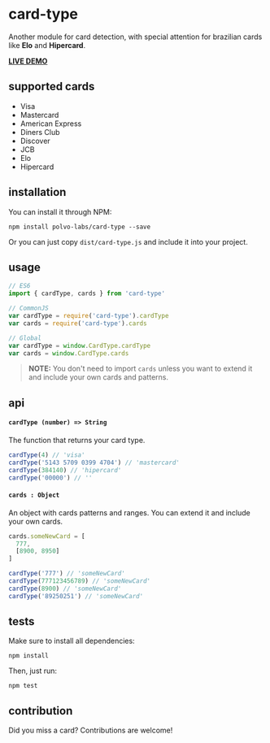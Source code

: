 # card-type

Another module for card detection, with special attention
for brazilian cards like **Elo** and **Hipercard**.

**[LIVE DEMO](https://polvo-labs.github.io/card-type/example/)**

## supported cards

* Visa
* Mastercard
* American Express
* Diners Club
* Discover
* JCB
* Elo
* Hipercard

## installation

You can install it through NPM:

`npm install polvo-labs/card-type --save`

Or you can just copy `dist/card-type.js` and include it into your project.

## usage

```js
// ES6
import { cardType, cards } from 'card-type'

// CommonJS
var cardType = require('card-type').cardType
var cards = require('card-type').cards

// Global
var cardType = window.CardType.cardType
var cards = window.CardType.cards
```

> **NOTE:** You don't need to import `cards` unless you want to extend it and include your own cards and patterns.

## api

#### `cardType (number) => String`

The function that returns your card type.

```js
cardType(4) // 'visa'
cardType('5143 5709 0399 4704') // 'mastercard'
cardType(384140) // 'hipercard'
cardType('00000') // ''
```

#### `cards : Object`

An object with cards patterns and ranges. You can extend it and include your
own cards.

```js
cards.someNewCard = [
  777,
  [8900, 8950]
]

cardType('777') // 'someNewCard'
cardType(777123456789) // 'someNewCard'
cardType(8900) // 'someNewCard'
cardType('89250251') // 'someNewCard'
```

## tests

Make sure to install all dependencies:

`npm install`

Then, just run:

`npm test`

## contribution

Did you miss a card? Contributions are welcome!
